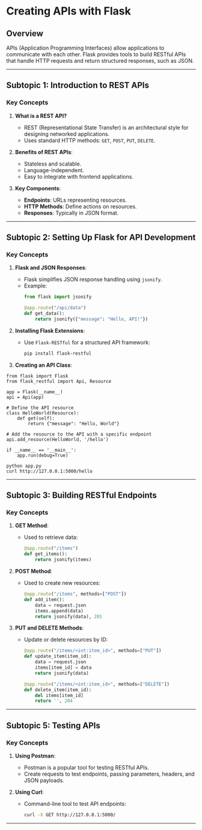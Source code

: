 # Creating APIs with Flask

## Overview
APIs (Application Programming Interfaces) allow applications to communicate with each other. Flask provides tools to build RESTful APIs that handle HTTP requests and return structured responses, such as JSON.

---

## Subtopic 1: Introduction to REST APIs

### Key Concepts
1. **What is a REST API?**
   - REST (Representational State Transfer) is an architectural style for designing networked applications.
   - Uses standard HTTP methods: `GET`, `POST`, `PUT`, `DELETE`.

2. **Benefits of REST APIs**:
   - Stateless and scalable.
   - Language-independent.
   - Easy to integrate with frontend applications.

3. **Key Components**:
   - **Endpoints**: URLs representing resources.
   - **HTTP Methods**: Define actions on resources.
   - **Responses**: Typically in JSON format.

---

## Subtopic 2: Setting Up Flask for API Development

### Key Concepts
1. **Flask and JSON Responses**:
   - Flask simplifies JSON response handling using `jsonify`.
   - Example:
     ```python
     from flask import jsonify

     @app.route("/api/data")
     def get_data():
         return jsonify({"message": "Hello, API!"})
     ```

2. **Installing Flask Extensions**:
   - Use `Flask-RESTful` for a structured API framework:
     ```bash
     pip install flask-restful
     ```

3. **Creating an API Class**:
```
from flask import Flask
from flask_restful import Api, Resource

app = Flask(__name__)
api = Api(app)

# Define the API resource
class HelloWorld(Resource):
    def get(self):
        return {"message": "Hello, World"}

# Add the resource to the API with a specific endpoint
api.add_resource(HelloWorld, '/hello')

if __name__ == '__main__':
    app.run(debug=True)

```

```
python app.py
curl http://127.0.0.1:5000/hello
```

---

## Subtopic 3: Building RESTful Endpoints

### Key Concepts
1. **GET Method**:
   - Used to retrieve data:
     ```python
     @app.route("/items")
     def get_items():
         return jsonify(items)
     ```

2. **POST Method**:
   - Used to create new resources:
     ```python
     @app.route("/items", methods=["POST"])
     def add_item():
         data = request.json
         items.append(data)
         return jsonify(data), 201
     ```

3. **PUT and DELETE Methods**:
   - Update or delete resources by ID:
     ```python
     @app.route("/items/<int:item_id>", methods=["PUT"])
     def update_item(item_id):
         data = request.json
         items[item_id] = data
         return jsonify(data)

     @app.route("/items/<int:item_id>", methods=["DELETE"])
     def delete_item(item_id):
         del items[item_id]
         return '', 204
     ```

---


## Subtopic 5: Testing APIs

### Key Concepts
1. **Using Postman**:
   - Postman is a popular tool for testing RESTful APIs.
   - Create requests to test endpoints, passing parameters, headers, and JSON payloads.

2. **Using Curl**:
   - Command-line tool to test API endpoints:
     ```bash
     curl -X GET http://127.0.0.1:5000/
     ```
---
